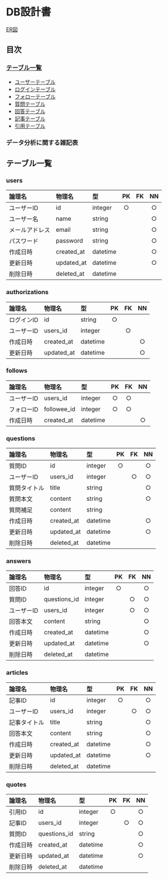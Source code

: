 # DB設計書
[ER図](ER図.md)

## 目次
### [テーブル一覧](#テーブル一覧)
* [ユーザーテーブル](#users)
* [ログインテーブル](#authorizations)
* [フォローテーブル](#follows)
* [質問テーブル](#questions)
* [回答テーブル](#answers)
* [記事テーブル](#articles)
* [引用テーブル](#quotes)
### データ分析に関する雑記表   

## テーブル一覧

### users
|論理名|物理名|型|PK|FK|NN|
|:---|:---|:---|:---:|:---:|:---:|
|ユーザーID|id|integer|○||○|
|ユーザー名|name|string|||○|
|メールアドレス|email|string|||○|
|パスワード|password|string|||○|
|作成日時|created_at|datetime|||○|
|更新日時|updated_at|datetime|||○|
|削除日時|deleted_at|datetime||||

### authorizations
|論理名|物理名|型|PK|FK|NN|
|:---|:---|:---|:---:|:---:|:---:|
|ログインID|id|string|○|||
|ユーザーID|users_id|integer||○||
|作成日時|created_at|datetime|||○|
|更新日時|updated_at|datetime|||○|

### follows
|論理名|物理名|型|PK|FK|NN|
|:---|:---|:---|:---:|:---:|:---:|
|ユーザーID|users_id|integer|○|○||
|フォローID|followee_id|integer|○|○||
|作成日時|created_at|datetime|||○|

### questions
|論理名|物理名|型|PK|FK|NN|
|:---|:---|:---|:---:|:---:|:---:|
|質問ID|id|integer|○||○|
|ユーザーID|users_id|integer||○|○|
|質問タイトル|title|string|||○|
|質問本文|content|string|||○|
|質問補足|content|string||||
|作成日時|created_at|datetime|||○|
|更新日時|updated_at|datetime|||○|
|削除日時|deleted_at|datetime||||

### answers
|論理名|物理名|型|PK|FK|NN|
|:---|:---|:---|:---:|:---:|:---:|
|回答ID|id|integer|○||○|
|質問ID|questions_id|integer||○|○|
|ユーザーID|users_id|integer||○|○|
|回答本文|content|string|||○|
|作成日時|created_at|datetime|||○|
|更新日時|updated_at|datetime|||○|
|削除日時|deleted_at|datetime||||

### articles
|論理名|物理名|型|PK|FK|NN|
|:---|:---|:---|:---:|:---:|:---:|
|記事ID|id|integer|○||○|
|ユーザーID|users_id|integer||○|○|
|記事タイトル|title|string|||○|
|回答本文|content|string|||○|
|作成日時|created_at|datetime|||○|
|更新日時|updated_at|datetime|||○|
|削除日時|deleted_at|datetime||||

### quotes
|論理名|物理名|型|PK|FK|NN|
|:---|:---|:---|:---:|:---:|:---:|
|引用ID|id|integer|○||○|
|記事ID|users_id|integer||○|○|
|質問ID|questions_id|string|||○|
|作成日時|created_at|datetime|||○|
|更新日時|updated_at|datetime|||○|
|削除日時|deleted_at|datetime||||
